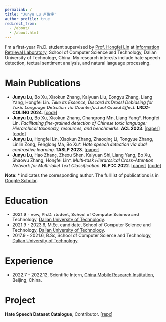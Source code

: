 ```yaml
---
permalink: /
title: "Junyu Lu 卢俊宇"
author_profile: true
redirect_from: 
  - /about/
  - /about.html
---
```


I'm a first-year Ph.D. student supervised by [Prof. Hongfei Lin](https://scholar.google.com/citations?hl=zh-CN&user=kV68br0AAAAJ) at [Information Retrieval Laboratory]( http://ir.dlut.edu.cn), School of Computer Science and Technology, Dalian University of Technology, China. My research interests include hate speech detection, textual sentiment analysis, and natural language processing.


Main Publications
======
- **Junyu Lu**, Bo Xu, Xiaokun Zhang, Kaiyuan Liu, Dongyu Zhang, Liang Yang, Hongfei Lin. _Take its Essence, Discard its Dross! Debiasing for Toxic Language Detection via Counterfactual Causal Effect._ **LREC-COLING 2024**. [[code](https://github.com/DUT-lujunyu/Debias)]
- **Junyu Lu**, Bo Xu, Xiaokun Zhang, Changrong Min, Liang Yang*, Hongfei Lin. _Facilitating fine-grained detection of Chinese toxic language: Hierarchical taxonomy, resources, and benchmarks._ **ACL 2023**. [[paper](https://aclanthology.org/2023.acl-long.898.pdf)] [[code](https://github.com/DUT-lujunyu/ToxiCN)]
- **Junyu Lu**, Hongfei Lin, Xiaokun Zhang, Zhaoqing Li, Tongyue Zhang, Linlin Zong, Fenglong Ma, Bo Xu*. _Hate speech detection via dual contrastive learning._ **TASLP 2023**. [[paper](https://ieeexplore.ieee.org/abstract/document/10180106)]
- **Junyu Lu**, Hao Zhang, Zhexu Shen, Kaiyuan Shi, Liang Yang, Bo Xu, Shaowu Zhang, Hongfei Lin*. _Multi-task Hierarchical Cross-Attention Network for Multi-label Text Classification._ **NLPCC 2022**. [[paper](https://link.springer.com/chapter/10.1007/978-3-031-17189-5_13)] [[code](https://github.com/DUT-lujunyu/MHCAN)] 

**Note**: * indicates the corresponding author. The full list of publications is in [Google Scholar](https://scholar.google.com/citations?user=mMaIn0QAAAAJ&hl=zh-CN).

Education
======
- 2021.9 - now, Ph.D. student, School of Computer Science and Technology, [Dalian University of Technology](https://www.dlut.edu.cn).
- 2021.9 - 2023.6, M.Sc. candidate, School of Computer Science and Technology, [Dalian University of Technology](https://www.dlut.edu.cn).
- 2017.9 - 2021.6, B.Sc, School of Computer Science and Technology, [Dalian University of Technology](https://www.dlut.edu.cn).


Experience
======
- 2022.7 - 2022.12, Scientific Intern, [China Mobile Research Institution](http://cmri.chinamobile.com/), Beijing, China.


Project
======
**Hate Speech Dataset Catalogue**, Contributor. [[repo](https://github.com/leondz/hatespeechdata)]
